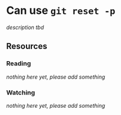 # Can use `git reset -p`

_description tbd_

## Resources

### Reading

_nothing here yet, please add something_

### Watching

_nothing here yet, please add something_

